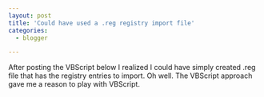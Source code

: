 ```yaml
---
layout: post
title: 'Could have used a .reg registry import file'
categories:
  - blogger

---
```


After posting the VBScript below I realized I could have simply created .reg file that has the registry entries to import.  Oh well.  The VBScript approach gave me a reason to play with VBScript.
